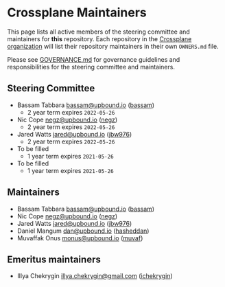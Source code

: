 # Crossplane Maintainers

This page lists all active members of the steering committee and maintainers for **this**
repository. Each repository in the [Crossplane organization](https://github.com/crossplane/) will
list their repository maintainers in their own `OWNERS.md` file.

Please see [GOVERNANCE.md](GOVERNANCE.md) for governance guidelines and responsibilities for the
steering committee and maintainers.

## Steering Committee

* Bassam Tabbara <bassam@upbound.io> ([bassam](https://github.com/bassam))
  * 2 year term expires `2022-05-26`
* Nic Cope <negz@upbound.io> ([negz](https://github.com/negz))
  * 2 year term expires `2022-05-26`
* Jared Watts <jared@upbound.io> ([jbw976](https://github.com/jbw976))
  * 2 year term expires `2022-05-26`
* To be filled
  * 1 year term expires `2021-05-26`
* To be filled
  * 1 year term expires `2021-05-26`

## Maintainers

* Bassam Tabbara <bassam@upbound.io> ([bassam](https://github.com/bassam))
* Nic Cope <negz@upbound.io> ([negz](https://github.com/negz))
* Jared Watts <jared@upbound.io> ([jbw976](https://github.com/jbw976))
* Daniel Mangum <dan@upbound.io> ([hasheddan](https://github.com/hasheddan))
* Muvaffak Onus <monus@upbound.io> ([muvaf](https://github.com/muvaf))

## Emeritus maintainers

* Illya Chekrygin <illya.chekrygin@gmail.com> ([ichekrygin](https://github.com/ichekrygin))
